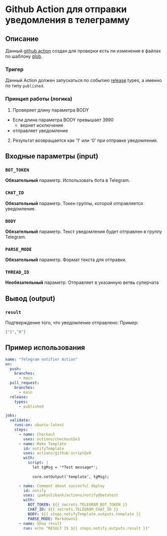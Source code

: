 # Github Action для отправки уведомления в телеграмму 

## Описание

Данный [github action](https://docs.github.com/en/actions) создан для проверки есть ли изменения в файлах по шаблону [glob](https://en.wikipedia.org/wiki/Glob_(programming)).

### Тригер

Данный Action должен запускаться по событию [release](https://docs.github.com/en/actions/using-workflows/events-that-trigger-workflows#release).types, а именно по типу `published`.

### Принцип работы (логика)

1. Проверяет длину параметра BODY
  - Если длина параметра BODY превышает 3990
    - вернет исключение
  - отправляет уведомление
2. Результат возвращается как '1' или '0' при отправке уведомления.



## Входные параметры (input)

### `BOT_TOKEN`

**Обязательный** параметр. Использовать бота в Telegram.

### `CHAT_ID`

**Обязательный** параметр. Токен группы, которой отправляется уведомление.

### `BODY`

**Обязательный** параметр. Текст уведомления будет отправлен в группу Telegram.

### `PARSE_MODE`

**Обязательный** параметр. Формат текста для отправки.

### `THREAD_ID`

**Необязательный** параметр. Отправляет в указанную ветвь суперчата


## Вывод (output)

### `result`

Подтверждение того, что уведомление отправлено:
Пример:
```json
["1","0"]
```

##  Пример использования
```yaml
name: "Telegram notifier Action"
on:
  push:
    branches:
      - main
  pull_request:
    branches:
      - main
  release:
    types:
      - published

jobs:
  validate:
    runs-on: ubuntu-latest
    steps:
      - name: Checkout
        uses: actions/checkout@v3
      - name: Make Template
        id: notifyTemplate
        uses: actions/github-script@v6
        with:
          script: |
            let tgMsg = '*Test message*';
              
            core.setOutput('template', tgMsg);

      - name: Comment about succesful deploy
        id: notify
        uses: ipakyulibank/actions/notify@betatest
        with:
          BOT_TOKEN: ${{ secrets.TELEGRAM_BOT_TOKEN }}
          CHAT_ID: ${{ secrets.TELEGRAM_CHAT_ID }}
          BODY: ${{ steps.notifyTemplate.outputs.template }}
          PARSE_MODE: MarkdownV2
      - name: Show result
        run: echo "RESULT IS ${{ steps.notify.outputs.result }}"

```